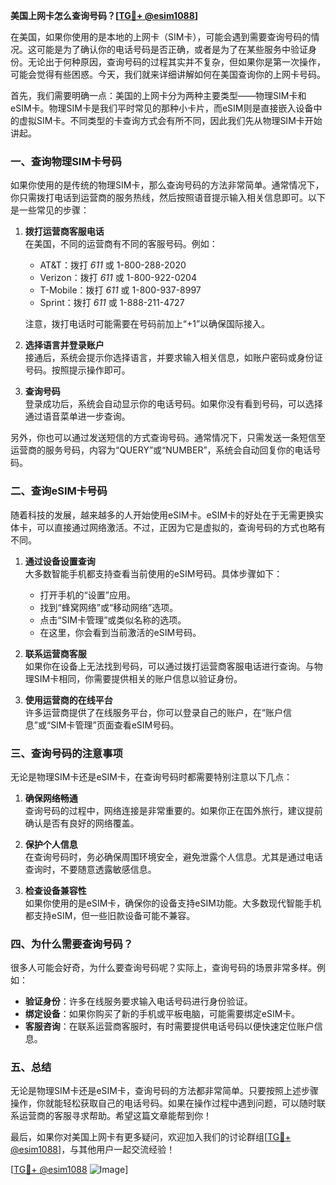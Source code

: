 **美国上网卡怎么查询号码？[[TG💪+ @esim1088](https://t.me/s/esim1088)]**

在美国，如果你使用的是本地的上网卡（SIM卡），可能会遇到需要查询号码的情况。这可能是为了确认你的电话号码是否正确，或者是为了在某些服务中验证身份。无论出于何种原因，查询号码的过程其实并不复杂，但如果你是第一次操作，可能会觉得有些困惑。今天，我们就来详细讲解如何在美国查询你的上网卡号码。

首先，我们需要明确一点：美国的上网卡分为两种主要类型——物理SIM卡和eSIM卡。物理SIM卡是我们平时常见的那种小卡片，而eSIM则是直接嵌入设备中的虚拟SIM卡。不同类型的卡查询方式会有所不同，因此我们先从物理SIM卡开始讲起。

### **一、查询物理SIM卡号码**

如果你使用的是传统的物理SIM卡，那么查询号码的方法非常简单。通常情况下，你只需拨打电话到运营商的服务热线，然后按照语音提示输入相关信息即可。以下是一些常见的步骤：

1. **拨打运营商客服电话**  
   在美国，不同的运营商有不同的客服号码。例如：
   - AT&T：拨打 *611* 或 1-800-288-2020  
   - Verizon：拨打 *611* 或 1-800-922-0204  
   - T-Mobile：拨打 *611* 或 1-800-937-8997  
   - Sprint：拨打 *611* 或 1-888-211-4727  

   注意，拨打电话时可能需要在号码前加上“+1”以确保国际接入。

2. **选择语言并登录账户**  
   接通后，系统会提示你选择语言，并要求输入相关信息，如账户密码或身份证号码。按照提示操作即可。

3. **查询号码**  
   登录成功后，系统会自动显示你的电话号码。如果你没有看到号码，可以选择通过语音菜单进一步查询。

另外，你也可以通过发送短信的方式查询号码。通常情况下，只需发送一条短信至运营商的服务号码，内容为“QUERY”或“NUMBER”，系统会自动回复你的电话号码。

### **二、查询eSIM卡号码**

随着科技的发展，越来越多的人开始使用eSIM卡。eSIM卡的好处在于无需更换实体卡，可以直接通过网络激活。不过，正因为它是虚拟的，查询号码的方式也略有不同。

1. **通过设备设置查询**  
   大多数智能手机都支持查看当前使用的eSIM号码。具体步骤如下：
   - 打开手机的“设置”应用。
   - 找到“蜂窝网络”或“移动网络”选项。
   - 点击“SIM卡管理”或类似名称的选项。
   - 在这里，你会看到当前激活的eSIM号码。

2. **联系运营商客服**  
   如果你在设备上无法找到号码，可以通过拨打运营商客服电话进行查询。与物理SIM卡相同，你需要提供相关的账户信息以验证身份。

3. **使用运营商的在线平台**  
   许多运营商提供了在线服务平台，你可以登录自己的账户，在“账户信息”或“SIM卡管理”页面查看eSIM号码。

### **三、查询号码的注意事项**

无论是物理SIM卡还是eSIM卡，在查询号码时都需要特别注意以下几点：

1. **确保网络畅通**  
   查询号码的过程中，网络连接是非常重要的。如果你正在国外旅行，建议提前确认是否有良好的网络覆盖。

2. **保护个人信息**  
   在查询号码时，务必确保周围环境安全，避免泄露个人信息。尤其是通过电话查询时，不要随意透露敏感信息。

3. **检查设备兼容性**  
   如果你使用的是eSIM卡，确保你的设备支持eSIM功能。大多数现代智能手机都支持eSIM，但一些旧款设备可能不兼容。

### **四、为什么需要查询号码？**

很多人可能会好奇，为什么要查询号码呢？实际上，查询号码的场景非常多样。例如：
- **验证身份**：许多在线服务要求输入电话号码进行身份验证。
- **绑定设备**：如果你购买了新的手机或平板电脑，可能需要绑定eSIM卡。
- **客服咨询**：在联系运营商客服时，有时需要提供电话号码以便快速定位账户信息。

### **五、总结**

无论是物理SIM卡还是eSIM卡，查询号码的方法都非常简单。只要按照上述步骤操作，你就能轻松获取自己的电话号码。如果在操作过程中遇到问题，可以随时联系运营商的客服寻求帮助。希望这篇文章能帮到你！

最后，如果你对美国上网卡有更多疑问，欢迎加入我们的讨论群组[[TG💪+ @esim1088](https://t.me/s/esim1088)]，与其他用户一起交流经验！  

[[TG💪+ @esim1088](https://t.me/s/esim1088) ![Image](https://i.postimg.cc/4NQfJmqS/Snipaste-2025-05-13-00-14-12.png)]